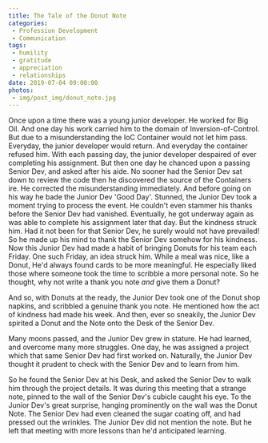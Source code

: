 ```yaml
---
title: The Tale of the Donut Note
categories:
 - Profession Development
 - Communication
tags:
 - humility
 - gratitude
 - appreciation
 - relationships
date: 2019-07-04 09:00:00
photos: 
 - img/post_img/donut_note.jpg
---
```

Once upon a time there was a young junior developer. He worked for Big Oil. And one day his work carried him to the domain of Inversion-of-Control. But due to a misunderstanding the IoC Container would not let him pass. Everyday, the junior developer would return. And everyday the container refused him.
With each passing day, the junior developer despaired of ever completing his assignment. But then one day he chanced upon a passing Senior Dev, and asked after his aide. No sooner had the Senior Dev sat down to review the code then he discovered the source of the Containers ire. He corrected the misunderstanding immediately. And before going on his way he bade the Junior Dev 'Good Day'. Stunned, the Junior Dev took a moment trying to process the event. He couldn't even stammer his thanks before the Senior Dev had vanished.
Eventually, he got underway again as was able to complete his assignment later that day. But the kindness struck him. Had it not been for that Senior Dev, he surely would not have prevailed! So he made up his mind to thank the Senior Dev somehow for his kindness.
Now this Junior Dev had made a habit of bringing Donuts for his team each Friday. One such Friday, an idea struck him. While a meal was nice, like a Donut, He'd always found cards to be more meaningful. He especially liked those where someone took the time to scribble a more personal note. So he thought, why not write a thank you note _and_ give them a Donut?

And so, with Donuts at the ready, the Junior Dev took one of the Donut shop napkins, and scribbled a genuine thank you note. He mentioned how the act of kindness had made his week. And then, ever so sneakily, the Junior Dev spirited a Donut and the Note onto the Desk of the Senior Dev.

Many moons passed, and the Junior Dev grew in stature. He had learned, and overcome many more struggles. One day, he was assigned a project which that same Senior Dev had first worked on. Naturally, the Junior Dev thought it prudent to check with the Senior Dev and to learn from him.

So he found the Senior Dev at his Desk, and asked the Senior Dev to walk him through the project details. It was during this meeting that a strange note, pinned to the wall of the Senior Dev's cubicle caught his eye. To the Junior Dev's great surprise, hanging prominently on the wall was the Donut Note. The Senior Dev had even cleaned the sugar coating off, and had pressed out the wrinkles. The Junior Dev did not mention the note. But he left that meeting with more lessons than he'd anticipated learning.